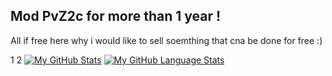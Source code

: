 ## Mod PvZ2c for more than 1 year !

All if free here why i would like to sell soemthing that cna be done for free :)

1
2
[![My GitHub Stats](https://github-readme-stats.vercel.app/api/?evilhack28=jasongaylord&count_private=true&theme=tokyonight&showicons=true)]()
[![My GitHub Language Stats](https://github-readme-stats.vercel.app/api/top-langs/?evilhack28=jasongaylord&langs_count=5&theme=tokyonight)]()


